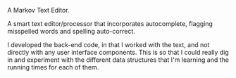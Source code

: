 A Markov Text Editor.

A smart text editor/processor that incorporates autocomplete, flagging misspelled words and spelling auto-correct. 

I developed the back-end code, in that I worked with the text, and not directly with any user interface components. This is so that I could really dig in and experiment with the different data structures that I'm learning and the running times for each of them. 
